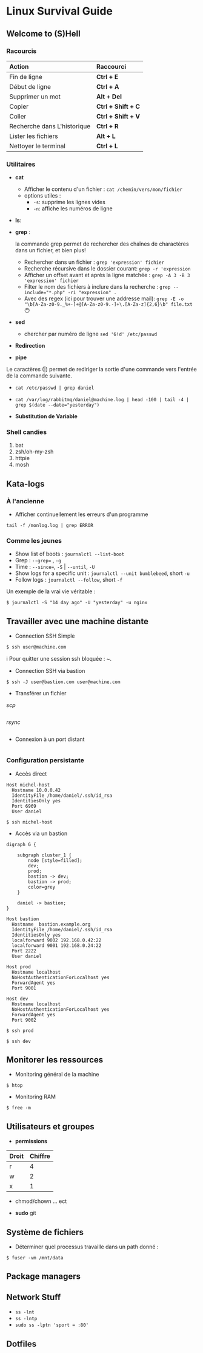 # Linux Survival Guide

## Welcome to (S)Hell

### Racourcis


| Action                                  | Raccourci                | 
|:--                                      |:--                       |
| Fin de ligne                            | **Ctrl + E**            |
| Début de ligne                          | **Ctrl + A**            | 
| Supprimer un mot                        | **Alt + Del**           |
| Copier                                  | **Ctrl + Shift + C**   |
| Coller                                  | **Ctrl + Shift + V**   |
| Recherche dans L'historique             | **Ctrl + R**            |
| Lister les fichiers                     | **Alt + L**             |
| Nettoyer le terminal                    | **Ctrl + L**            |


    
### Utilitaires

- **cat**
    - Afficher le contenu d'un fichier : 
    `cat /chemin/vers/mon/fichier`
    - options utiles : 
        - `-s`: supprime les lignes vides
        - `-n`: affiche les numéros de ligne

- **ls**: 
- **grep** : 

    la commande grep permet de rechercher des chaînes de charactères dans un fichier, et bien plus! 
    - Rechercher dans un fichier : `grep 'expression' fichier `
    - Recherche récursive dans le dossier courant: `grep -r 'expression`
    - Afficher un offset avant et après la ligne matchée : `grep -A 3 -B 3 'expression' fichier`
    - Filter le nom des fichiers à inclure dans la recherche : `grep --include="*.php" -ri "expression" .`
    - Avec des regex (ici pour trouver une addresse mail): `grep -E -o "\b[A-Za-z0-9._%+-]+@[A-Za-z0-9.-]+\.[A-Za-z]{2,6}\b" file.txt`  :no_mouth:


- **sed**
    - chercher par numéro de ligne `sed '6!d' /etc/passwd`
- **Redirection**
- **pipe**

Le caractères (|) permet de rediriger la sortie d'une commande vers l'entrée de la commande suivante. 

- `cat /etc/passwd | grep daniel`
- `cat /var/log/rabbitmq/daniel@machine.log | head -100 | tail -4 | grep $(date --date="yesterday")`

- **Substitution de Variable**


### Shell candies

1. bat 
2. zsh/oh-my-zsh
3. httpie
4. mosh

## Kata-logs

### À l'ancienne

- Afficher continuellement les erreurs d'un programme

```
tail -f /monlog.log | grep ERROR
```

### Comme les jeunes

- Show list of boots :  `journalctl --list-boot`
- Grep : `--grep=` , `-g`
- Time : `--since=`, `-S` | `--until`, `-U`
- Show logs for a specific unit : `journalctl --unit bumblebeed`, short `-u`
- Follow logs : `journalctl --follow`, short `-f`

Un exemple de la vrai vie véritable : 
```shell
$ journalctl -S "14 day ago" -U "yesterday" -u nginx
```

## Travailler avec une machine distante

- Connection SSH Simple

```shell
$ ssh user@machine.com
```
:information_source: Pour quitter une session ssh bloquée : <ENTER>~.

- Connection SSH via bastion

```shell
$ ssh -J user@bastion.com user@machine.com
```

- Transférer un fichier

_scp_

```

```

_rsync_

```

```

- Connexion à un port distant

```

```

###   Configuration persistante

- Accès direct

```
Host michel-host
  Hostname 10.0.0.42
  IdentityFile /home/daniel/.ssh/id_rsa
  IdentitiesOnly yes
  Port 6969
  User daniel
```

```shell
$ ssh michel-host
```
- Accès via un bastion

```graphviz
digraph G {

	subgraph cluster_1 {
		node [style=filled];
		dev;
        prod;
        bastion -> dev;
	    bastion -> prod;
		color=grey
	}
    
    daniel -> bastion;
}
```
```
Host bastion 
  Hostname  bastion.example.org
  IdentityFile /home/daniel/.ssh/id_rsa 
  IdentitiesOnly yes
  localforward 9002 192.168.0.42:22 
  localforward 9001 192.168.0.24:22 
  Port 2222
  User daniel
  
Host prod 
  Hostname localhost
  NoHostAuthenticationForLocalhost yes
  ForwardAgent yes
  Port 9001

Host dev
  Hostname localhost
  NoHostAuthenticationForLocalhost yes
  ForwardAgent yes
  Port 9002
```

```shell
$ ssh prod
```
```shell
$ ssh dev
```
## Monitorer les ressources

- Monitoring général de la machine

```shell
$ htop
```

- Monitoring RAM

```shell
$ free -m
```


## Utilisateurs et groupes 

- **permissions**

| Droit | Chiffre | 
|:--    |:--      |
| r     | 4       |
| w     | 2       | 
| x     | 1       |

- chmod/chown
... ect 

- **sudo**
git 

## Système de fichiers

- Déterminer quel processus travaille dans un path donné : 

```shell
$ fuser -vm /mnt/data
```

## Package managers 

## Network Stuff


- `ss -lnt`
- `ss -lntp`
- `sudo ss -lptn 'sport = :80'`

## Dotfiles

